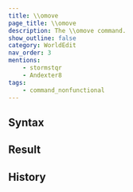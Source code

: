 ```yaml
---
title: \\omove
page_title: \\omove
description: The \\omove command.
show_outline: false
category: WorldEdit
nav_order: 3
mentions:
    - stormstqr
    - Andexter8
tags:
    - command_nonfunctional
---
```


<template-Planned />

<template-Stub />

<template-EmptySection />

<CommandDetailsTable
    name="\\omove"
    :categories="[
        'system', 'world', 'server', 'worldedit'
    ]"
    :requiredTags="[
        'canUseChatCommands'
    ]"
    ultraSecurityModeSecurityLevel="WorldEdit"
    version="0.0.0"
    :undoSupported="-2"
    :functional="false"
    :deprecated="false"
/>

## Syntax

<template-EmptySection />

## Result

<template-EmptySection />

## History

<template-EmptySection />
